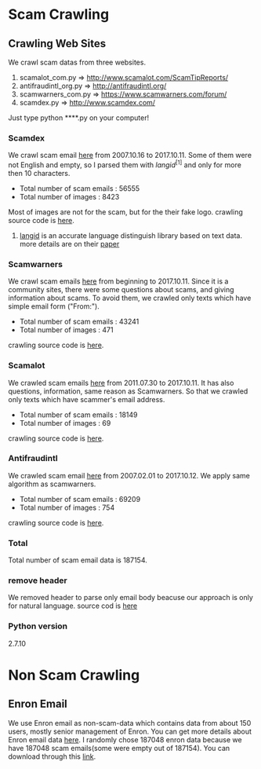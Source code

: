 # Scam Crawling

## Crawling Web Sites

We crawl scam datas from three websites.  

1. scamalot_com.py => http://www.scamalot.com/ScamTipReports/
2. antifraudintl_org.py => http://antifraudintl.org/
3. scamwarners_com.py => https://www.scamwarners.com/forum/
4. scamdex.py => http://www.scamdex.com/

Just type python ****.py on your computer!

### Scamdex

We crawl scam email [here](http://www.scamdex.com) from 2007.10.16 to 2017.10.11. Some of them were not English and empty, so I parsed them with ${langid}^{[1]}$ and only for more then 10 characters.

- Total number of scam emails : 56555
- Total number of images : 8423

Most of images are not for the scam, but for the their fake logo.
crawling source code is [here](https://github.com/zerobugplz/social-engineering-defense/blob/master/crawling_scam_mails/scamdex.py).

1. [langid](https://github.com/saffsd/langid.py) is an accurate language distinguish library based on text data. more details are on their [paper](http://www.aclweb.org/anthology/P12-3005)

### Scamwarners

We crawl scam emails [here](http://www.scamwarners.com) from beginning to 2017.10.11. Since it is a community sites, there were some questions about scams, and giving information about scams. To avoid them, we crawled only texts which have simple email form ("From:").

- Total number of scam emails : 43241
- Total number of images : 471

crawling source code is [here](https://github.com/zerobugplz/social-engineering-defense/blob/master/crawling_scam_mails/scamwarners_com.py).

### Scamalot

We crawled scam emails [here](https://scamalot.com) from 2011.07.30 to 2017.10.11. It has also questions, information, same reason as Scamwarners. So that we crawled only texts which have scammer's email address.

- Total number of scam emails : 18149
- Total number of images : 69

crawling source code is [here](https://github.com/zerobugplz/social-engineering-defense/blob/master/crawling_scam_mails/scamalot_com.py).

### Antifraudintl

We crawled scam email [here](http://antifraudintl.org) from 2007.02.01 to 2017.10.12. We apply same algorithm as scamwarners.

- Total number of scam emails : 69209
- Total number of images : 754

crawling source code is [here](https://github.com/zerobugplz/social-engineering-defense/blob/master/crawling_scam_mails/antifraudintl_org.py).

### Total

Total number of scam email data is 187154.

### remove header

We removed header to parse only email body beacuse our approach is only for natural language. source cod is [here](https://github.com/zerobugplz/social-engineering-defense/blob/master/crawling_scam_mails/remove_header.py)

### Python version

2.7.10

# Non Scam Crawling

## Enron Email

We use Enron email as non-scam-data which contains data from about 150 users, mostly senior management of Enron. You can get more details about Enron email data [here](https://www.cs.cmu.edu/~enron/). I randomly chose 187048 enron data because we have 187048 scam emails(some were empty out of 187154). You can download through this [link](https://drive.google.com/file/d/1huRLrUc7G1GdEfUb2t2rwAFoI9xlc3Wm/view?usp=sharing).
